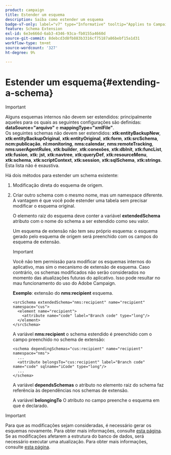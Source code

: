 ```yaml
---
product: campaign
title: Estender um esquema
description: Saiba como estender um esquema
badge-v7-only: label="v7" type="Informative" tooltip="Applies to Campaign Classic v7 only"
feature: Schema Extension
exl-id: 6e3e666d-6ab3-4346-93ca-fb0155a4660d
source-git-commit: 8debcd3d8fb883b3316cf75187a86bebf15a1d31
workflow-type: tm+mt
source-wordcount: '327'
ht-degree: 9%

---
```


# Estender um esquema{#extending-a-schema}

>[!IMPORTANT]
>
>Alguns esquemas internos não devem ser estendidos: principalmente aqueles para os quais as seguintes configurações são definidas:\
>**dataSource=&quot;arquivo&quot;** e **mappingType=&quot;xmlFile&quot;**.\
>Os seguintes schemas não devem ser estendidos: **xtk:entityBackupNew**, **xtk:entityBackupOriginal**, **xtk:entityOriginal**, **xtk:form**, **xtk:srcSchema**, **ncm:publicação**, **nl:monitoring**, **nms:calendar**, **nms:remoteTracking**, **nms:userAgentRules**, **xtk:builder**, **xtk:conexões**, **xtk:dbInit**, **xtk:funcList**, **xtk:fusion**, **xtk: jst**, **xtk:navtree**, **xtk:queryDef**, **xtk:resourceMenu**, **xtk:schema**, **xtk:scriptContext**, **xtk:session**, **xtk:sqlSchema**, **xtk:strings**.
>Esta lista não é exaustiva.

Há dois métodos para estender um schema existente:

1. Modificação direta do esquema de origem.
1. Criar outro schema com o mesmo nome, mas um namespace diferente. A vantagem é que você pode estender uma tabela sem precisar modificar o esquema original.

   O elemento raiz do esquema deve conter a variável **extendedSchema** atributo com o nome do schema a ser estendido como seu valor.

   Um esquema de extensão não tem seu próprio esquema: o esquema gerado pelo esquema de origem será preenchido com os campos do esquema de extensão.

   >[!IMPORTANT]
   >
   >Você não tem permissão para modificar os esquemas internos do aplicativo, mas sim o mecanismo de extensão de esquema. Caso contrário, os schemas modificados não serão considerados no momento das atualizações futuras do aplicativo. Isso pode resultar no mau funcionamento do uso do Adobe Campaign.

   **Exemplo**: extensão do **nms:recipient** esquema.

   ```
   <srcSchema extendedSchema="nms:recipient" name="recipient" namespace="cus">
     <element name="recipient">
       <attribute name="code" label="Branch code" type="long"/>
     </element>
   </srcSchema>
   ```

   A variável **nms:recipient** o schema estendido é preenchido com o campo preenchido no schema de extensão:

   ```
   <schema dependingSchemas="cus:recipient" name="recipient" namespace="nms">
     ...
     <attribute belongsTo="cus:recipient" label="Branch code" name="code" sqlname="iCode" type="long"/>
     ...
   </schema>
   ```

   A variável **dependsSchemas** o atributo no elemento raiz do schema faz referência às dependências nos schemas de extensão.

   A variável **belongingTo** O atributo no campo preenche o esquema em que é declarado.

>[!IMPORTANT]
>
>Para que as modificações sejam consideradas, é necessário gerar os esquemas novamente. Para obter mais informações, consulte [esta página](../../configuration/using/regenerating-schemas.md).\
>Se as modificações afetarem a estrutura do banco de dados, será necessário executar uma atualização. Para obter mais informações, consulte [esta página](../../configuration/using/updating-the-database-structure.md).
